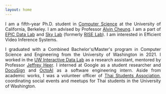 ```yaml
---
layout: home
---
```

<p style="text-align: justify;">
  I am a fifth-year Ph.D. student in <a href="https://cs.berkeley.edu/">Computer Science</a> at the University of California, Berkeley.
  I am advised by Professor <a href="https://people.eecs.berkeley.edu/~akcheung/">Alvin Cheung</a>.
  I am a part of <a href="https://epic.berkeley.edu/">EPIC Data Lab</a> and <a href="https://sky.cs.berkeley.edu/">Sky Lab</a>
  (formerly <a href="https://rise.cs.berkeley.edu/">RISE Lab</a>).
  I am interested in <string>Efficient Video Inference Systems</string>.
</p>
<p style="margin-bottom: 0; text-align: justify;">
  I graduated with a Combined Bachelor's/Master's program in Computer Science and Engineering from the University of Washington in 2021.
  I worked in the <a href="https://idl.cs.washington.edu/">UW Interactive Data Lab</a> as a research assistant,
  mentored by Professor <a href="https://homes.cs.washington.edu/~jheer/">Jeffrey Heer</a>.
  I interned at Google as a student researcher and <a href="https://www.docusign.com/">DocuSign</a> and
  <a href="https://www.forbes.com/sites/janakirammsv/2024/09/30/nvidia-acquires-octoai-to-dominate-enterprise-generative-ai-solutions">OctoAI</a>
  as a software engineering intern.
  Aside from academic works, I was a volunteer officer of
  <a href="https://www.facebook.com/thaisauw/">Thai Students Association</a>,
  coordinating social events and meetups for Thai students in the
  University of Washington.
</p>
